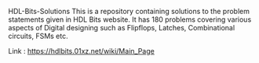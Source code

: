 HDL-Bits-Solutions
This is a repository containing solutions to the problem statements given in HDL Bits website.
It has 180 problems covering various aspects of Digital designing such as Flipflops, Latches, Combinational circuits, FSMs etc.

Link : https://hdlbits.01xz.net/wiki/Main_Page